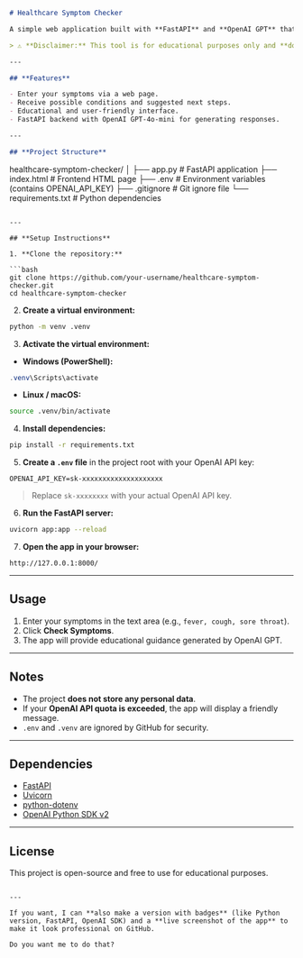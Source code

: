 ```markdown
# Healthcare Symptom Checker

A simple web application built with **FastAPI** and **OpenAI GPT** that provides **educational guidance** based on user-reported symptoms.  

> ⚠️ **Disclaimer:** This tool is for educational purposes only and **does not provide medical diagnoses**. Always consult a healthcare professional for medical advice.

---

## **Features**

- Enter your symptoms via a web page.  
- Receive possible conditions and suggested next steps.  
- Educational and user-friendly interface.  
- FastAPI backend with OpenAI GPT-4o-mini for generating responses.  

---

## **Project Structure**

```

healthcare-symptom-checker/
│
├── app.py           # FastAPI application
├── index.html       # Frontend HTML page
├── .env             # Environment variables (contains OPENAI_API_KEY)
├── .gitignore       # Git ignore file
└── requirements.txt # Python dependencies

````

---

## **Setup Instructions**

1. **Clone the repository:**

```bash
git clone https://github.com/your-username/healthcare-symptom-checker.git
cd healthcare-symptom-checker
````

2. **Create a virtual environment:**

```bash
python -m venv .venv
```

3. **Activate the virtual environment:**

* **Windows (PowerShell):**

```powershell
.venv\Scripts\activate
```

* **Linux / macOS:**

```bash
source .venv/bin/activate
```

4. **Install dependencies:**

```bash
pip install -r requirements.txt
```

5. **Create a `.env` file** in the project root with your OpenAI API key:

```
OPENAI_API_KEY=sk-xxxxxxxxxxxxxxxxxxxx
```

> Replace `sk-xxxxxxxx` with your actual OpenAI API key.

6. **Run the FastAPI server:**

```bash
uvicorn app:app --reload
```

7. **Open the app in your browser:**

```
http://127.0.0.1:8000/
```

---

## **Usage**

1. Enter your symptoms in the text area (e.g., `fever, cough, sore throat`).
2. Click **Check Symptoms**.
3. The app will provide educational guidance generated by OpenAI GPT.

---

## **Notes**

* The project **does not store any personal data**.
* If your **OpenAI API quota is exceeded**, the app will display a friendly message.
* `.env` and `.venv` are ignored by GitHub for security.

---

## **Dependencies**

* [FastAPI](https://fastapi.tiangolo.com/)
* [Uvicorn](https://www.uvicorn.org/)
* [python-dotenv](https://pypi.org/project/python-dotenv/)
* [OpenAI Python SDK v2](https://pypi.org/project/openai/)

---

## **License**

This project is open-source and free to use for educational purposes.

```

---

If you want, I can **also make a version with badges** (like Python version, FastAPI, OpenAI SDK) and a **live screenshot of the app** to make it look professional on GitHub.  

Do you want me to do that?
```
